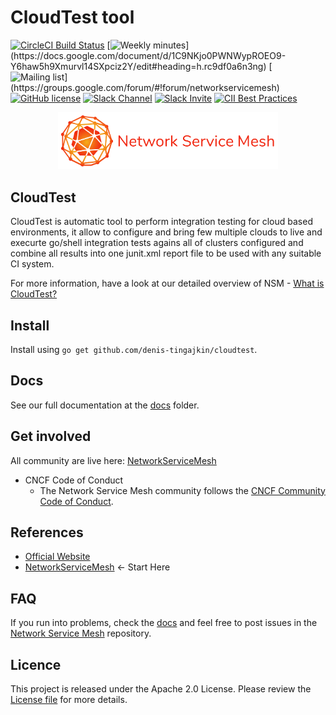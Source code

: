 # CloudTest tool

[![CircleCI Build Status](https://circleci.com/gh/networkservicemesh/cloudtest/tree/master.svg?style=svg)](https://circleci.com/gh/networkservicemesh/cloudtest/tree/master)
[![Weekly minutes](https://img.shields.io/badge/Weekly%20Meeting%20Minutes-Tue%208am%20PT-blue.svg?style=plastic")](https://docs.google.com/document/d/1C9NKjo0PWNWypROEO9-Y6haw5h9Xmurvl14SXpciz2Y/edit#heading=h.rc9df0a6n3ng)
[![Mailing list](https://img.shields.io/badge/Mailing%20List-networkservicemesh-blue.svg?style=plastic")](https://groups.google.com/forum/#!forum/networkservicemesh)
[![GitHub license](https://img.shields.io/badge/license-Apache%20license%202.0-blue.svg)](https://github.com/denis-tingajkin/cloudtest/blob/master/LICENSE)
[![Slack Channel](https://img.shields.io/badge/Slack:-%23nsm%20on%20CNCF%20Slack-blue.svg?style=plastic&logo=slack)](https://cloud-native.slack.com/messages/CHQNNUPN1/files/FHU5KB3PW/#nsm)
[![Slack Invite](https://img.shields.io/badge/Slack-CNCF%20Slack%20Invite-blue.svg?style=plastic&logo=slack)](https://slack.cncf.io/)
[![CII Best Practices](https://bestpractices.coreinfrastructure.org/projects/2725/badge)](https://bestpractices.coreinfrastructure.org/projects/2725)

<p align="center">
  <a href="https://www.networkservicemesh.io/"><img src="https://github.com/cncf/artwork/blob/master/projects/networkservicemesh/horizontal/color/networkservicemesh-horizontal-color.png?raw=true" width="70%" height="70%"></a>
</p>

## CloudTest

CloudTest is automatic tool to perform integration testing for cloud based environments, 
it allow to configure and bring few multiple clouds to live and execurte go/shell integration tests agains all of clusters 
configured and combine all results into one junit.xml report file to be used with any suitable CI system. 

For more information, have a look at our detailed overview of NSM - [What is CloudTest?](/docs/what-is-cloudtest.md)

## Install

Install using `go get github.com/denis-tingajkin/cloudtest`.

## Docs

See our full documentation at the [docs](/docs/README.md) folder.

## Get involved

All community are live here: [NetworkServiceMesh](https://github.com/networkservicemesh/networkservicemesh)

* CNCF Code of Conduct
  * The Network Service Mesh community follows the [CNCF Community Code of Conduct](https://github.com/cncf/foundation/blob/master/code-of-conduct.md).


## References

* [Official Website](https://www.networkservicemesh.io/)
* [NetworkServiceMesh](https://github.com/networkservicemesh/networkservicemesh) <- Start Here

## FAQ

If you run into problems, check the [docs](/docs/README.md) and feel free to post issues in the [Network Service Mesh](https://github.com/denis-tingajkin/cloudtest/issues) repository.

## Licence

This project is released under the Apache 2.0 License. Please review the [License file](LICENSE) for more details.

